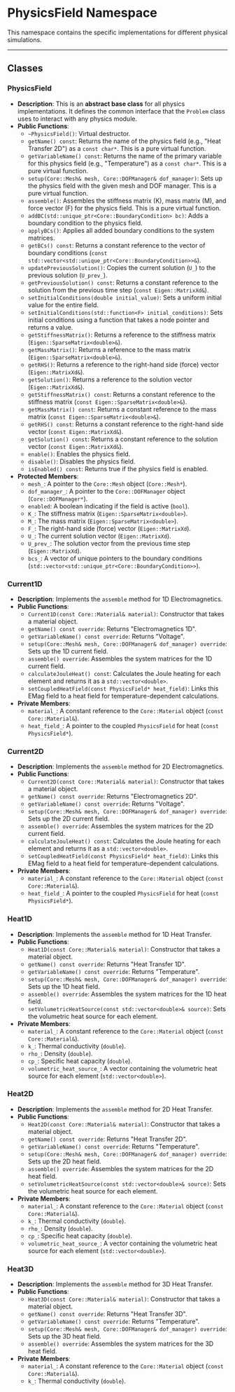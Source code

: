 # **PhysicsField Namespace**

This namespace contains the specific implementations for different physical simulations.

---
## **Classes**

### **PhysicsField**
* **Description**: This is an **abstract base class** for all physics implementations. It defines the common interface that the `Problem` class uses to interact with any physics module.
* **Public Functions**:
  * `~PhysicsField()`: Virtual destructor.
  * `getName() const`: Returns the name of the physics field (e.g., "Heat Transfer 2D") as a `const char*`. This is a pure virtual function.
  * `getVariableName() const`: Returns the name of the primary variable for this physics field (e.g., "Temperature") as a `const char*`. This is a pure virtual function.
  * `setup(Core::Mesh& mesh, Core::DOFManager& dof_manager)`: Sets up the physics field with the given mesh and DOF manager. This is a pure virtual function.
  * `assemble()`: Assembles the stiffness matrix (K), mass matrix (M), and force vector (F) for the physics field. This is a pure virtual function.
  * `addBC(std::unique_ptr<Core::BoundaryCondition> bc)`: Adds a boundary condition to the physics field.
  * `applyBCs()`: Applies all added boundary conditions to the system matrices.
  * `getBCs() const`: Returns a constant reference to the vector of boundary conditions (`const std::vector<std::unique_ptr<Core::BoundaryCondition>>&`).
  * `updatePreviousSolution()`: Copies the current solution (`U_`) to the previous solution (`U_prev_`).
  * `getPreviousSolution() const`: Returns a constant reference to the solution from the previous time step (`const Eigen::MatrixXd&`).
  * `setInitialConditions(double initial_value)`: Sets a uniform initial value for the entire field.
  * `setInitialConditions(std::function<F> initial_conditions)`: Sets initial conditions using a function that takes a node pointer and returns a value.
  * `getStiffnessMatrix()`: Returns a reference to the stiffness matrix (`Eigen::SparseMatrix<double>&`).
  * `getMassMatrix()`: Returns a reference to the mass matrix (`Eigen::SparseMatrix<double>&`).
  * `getRHS()`: Returns a reference to the right-hand side (force) vector (`Eigen::MatrixXd&`).
  * `getSolution()`: Returns a reference to the solution vector (`Eigen::MatrixXd&`).
  * `getStiffnessMatrix() const`: Returns a constant reference to the stiffness matrix (`const Eigen::SparseMatrix<double>&`).
  * `getMassMatrix() const`: Returns a constant reference to the mass matrix (`const Eigen::SparseMatrix<double>&`).
  * `getRHS() const`: Returns a constant reference to the right-hand side vector (`const Eigen::MatrixXd&`).
  * `getSolution() const`: Returns a constant reference to the solution vector (`const Eigen::MatrixXd&`).
  * `enable()`: Enables the physics field.
  * `disable()`: Disables the physics field.
  * `isEnabled() const`: Returns true if the physics field is enabled.
* **Protected Members**:
  * `mesh_`: A pointer to the `Core::Mesh` object (`Core::Mesh*`).
  * `dof_manager_`: A pointer to the `Core::DOFManager` object (`Core::DOFManager*`).
  * `enabled`: A boolean indicating if the field is active (`bool`).
  * `K_`: The stiffness matrix (`Eigen::SparseMatrix<double>`).
  * `M_`: The mass matrix (`Eigen::SparseMatrix<double>`).
  * `F_`: The right-hand side (force) vector (`Eigen::MatrixXd`).
  * `U_`: The current solution vector (`Eigen::MatrixXd`).
  * `U_prev_`: The solution vector from the previous time step (`Eigen::MatrixXd`).
  * `bcs_`: A vector of unique pointers to the boundary conditions (`std::vector<std::unique_ptr<Core::BoundaryCondition>>`).

### **Current1D**
* **Description**: Implements the `assemble` method for 1D Electromagnetics.
* **Public Functions**:
  * `Current1D(const Core::Material& material)`: Constructor that takes a material object.
  * `getName() const override`: Returns "Electromagnetics 1D".
  * `getVariableName() const override`: Returns "Voltage".
  * `setup(Core::Mesh& mesh, Core::DOFManager& dof_manager) override`: Sets up the 1D current field.
  * `assemble() override`: Assembles the system matrices for the 1D current field.
  * `calculateJouleHeat() const`: Calculates the Joule heating for each element and returns it as a `std::vector<double>`.
  * `setCoupledHeatField(const PhysicsField* heat_field)`: Links this EMag field to a heat field for temperature-dependent calculations.
* **Private Members**:
  * `material_`: A constant reference to the `Core::Material` object (`const Core::Material&`).
  * `heat_field_`: A pointer to the coupled `PhysicsField` for heat (`const PhysicsField*`).

### **Current2D**
* **Description**: Implements the `assemble` method for 2D Electromagnetics.
* **Public Functions**:
  * `Current2D(const Core::Material& material)`: Constructor that takes a material object.
  * `getName() const override`: Returns "Electromagnetics 2D".
  * `getVariableName() const override`: Returns "Voltage".
  * `setup(Core::Mesh& mesh, Core::DOFManager& dof_manager) override`: Sets up the 2D current field.
  * `assemble() override`: Assembles the system matrices for the 2D current field.
  * `calculateJouleHeat() const`: Calculates the Joule heating for each element and returns it as a `std::vector<double>`.
  * `setCoupledHeatField(const PhysicsField* heat_field)`: Links this EMag field to a heat field for temperature-dependent calculations.
* **Private Members**:
  * `material_`: A constant reference to the `Core::Material` object (`const Core::Material&`).
  * `heat_field_`: A pointer to the coupled `PhysicsField` for heat (`const PhysicsField*`).

### **Heat1D**
* **Description**: Implements the `assemble` method for 1D Heat Transfer.
* **Public Functions**:
  * `Heat1D(const Core::Material& material)`: Constructor that takes a material object.
  * `getName() const override`: Returns "Heat Transfer 1D".
  * `getVariableName() const override`: Returns "Temperature".
  * `setup(Core::Mesh& mesh, Core::DOFManager& dof_manager) override`: Sets up the 1D heat field.
  * `assemble() override`: Assembles the system matrices for the 1D heat field.
  * `setVolumetricHeatSource(const std::vector<double>& source)`: Sets the volumetric heat source for each element.
* **Private Members**:
  * `material_`: A constant reference to the `Core::Material` object (`const Core::Material&`).
  * `k_`: Thermal conductivity (`double`).
  * `rho_`: Density (`double`).
  * `cp_`: Specific heat capacity (`double`).
  * `volumetric_heat_source_`: A vector containing the volumetric heat source for each element (`std::vector<double>`).

### **Heat2D**
* **Description**: Implements the `assemble` method for 2D Heat Transfer.
* **Public Functions**:
  * `Heat2D(const Core::Material& material)`: Constructor that takes a material object.
  * `getName() const override`: Returns "Heat Transfer 2D".
  * `getVariableName() const override`: Returns "Temperature".
  * `setup(Core::Mesh& mesh, Core::DOFManager& dof_manager) override`: Sets up the 2D heat field.
  * `assemble() override`: Assembles the system matrices for the 2D heat field.
  * `setVolumetricHeatSource(const std::vector<double>& source)`: Sets the volumetric heat source for each element.
* **Private Members**:
  * `material_`: A constant reference to the `Core::Material` object (`const Core::Material&`).
  * `k_`: Thermal conductivity (`double`).
  * `rho_`: Density (`double`).
  * `cp_`: Specific heat capacity (`double`).
  * `volumetric_heat_source_`: A vector containing the volumetric heat source for each element (`std::vector<double>`).

### **Heat3D**
* **Description**: Implements the `assemble` method for 3D Heat Transfer.
* **Public Functions**:
  * `Heat3D(const Core::Material& material)`: Constructor that takes a material object.
  * `getName() const override`: Returns "Heat Transfer 3D".
  * `getVariableName() const override`: Returns "Temperature".
  * `setup(Core::Mesh& mesh, Core::DOFManager& dof_manager) override`: Sets up the 3D heat field.
  * `assemble() override`: Assembles the system matrices for the 3D heat field.
* **Private Members**:
  * `material_`: A constant reference to the `Core::Material` object (`const Core::Material&`).
  * `k_`: Thermal conductivity (`double`).
